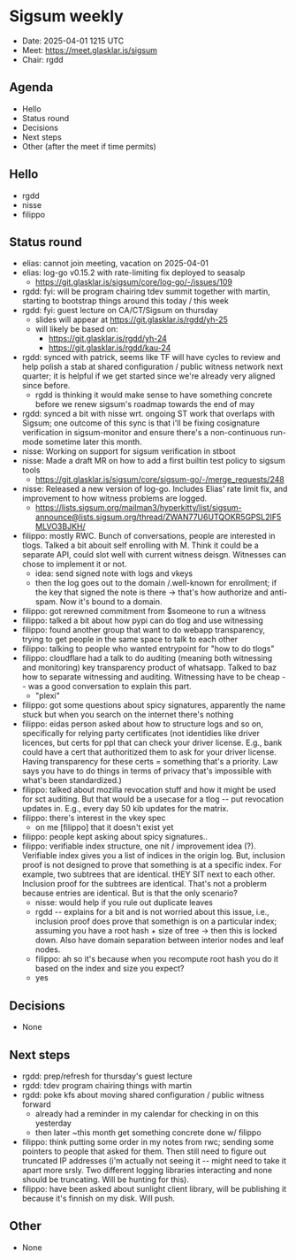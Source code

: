 # Sigsum weekly

- Date: 2025-04-01 1215 UTC
- Meet: https://meet.glasklar.is/sigsum
- Chair: rgdd

## Agenda

- Hello
- Status round
- Decisions
- Next steps
- Other (after the meet if time permits)

## Hello

- rgdd
- nisse
- filippo

## Status round

- elias: cannot join meeting, vacation on 2025-04-01
- elias: log-go v0.15.2 with rate-limiting fix deployed to seasalp
  - https://git.glasklar.is/sigsum/core/log-go/-/issues/109
- rgdd: fyi: will be program chairing tdev summit together with martin, starting
  to bootstrap things around this today / this week
- rgdd: fyi: guest lecture on CA/CT/Sigsum on thursday
  - slides will appear at https://git.glasklar.is/rgdd/yh-25
  - will likely be based on:
    - https://git.glasklar.is/rgdd/yh-24
    - https://git.glasklar.is/rgdd/kau-24
- rgdd: synced with patrick, seems like TF will have cycles to review and help
  polish a stab at shared configuration / public witness network next quarter;
  it is helpful if we get started since we're already very aligned since before.
  - rgdd is thinking it would make sense to have something concrete before we
    renew sigsum's roadmap towards the end of may
- rgdd: synced a bit with nisse wrt. ongoing ST work that overlaps with Sigsum;
  one outcome of this sync is that i'll be fixing cosignature verification in
  sigsum-monitor and ensure there's a non-continuous run-mode sometime later
  this month.
- nisse: Working on support for sigsum verification in stboot
- nisse: Made a draft MR on how to add a first builtin test policy to sigsum
  tools
  - https://git.glasklar.is/sigsum/core/sigsum-go/-/merge_requests/248
- nisse: Released a new version of log-go. Includes Elias' rate limit fix, and
  improvement to how witness problems are logged.
  - https://lists.sigsum.org/mailman3/hyperkitty/list/sigsum-announce@lists.sigsum.org/thread/ZWAN77U6UTQOKR5GPSL2IF5MLVO3BJKH/
- filippo: mostly RWC. Bunch of conversations, people are interested in tlogs.
  Talked a bit abouit self enrolling with M. Think it could be a separate API,
  could slot well with current witness deisgn. Witnesses can chose to implement
  it or not.
  - idea: send signed note with logs and vkeys
  - then the log goes out to the domain /.well-known for enrollment; if the key
    that signed the note is there -> that's how authorize and anti-spam. Now
    it's bound to a domain.
- filippo: got rerewned commitment from $someone to run a witness
- filippo: talked a bit about how pypi can do tlog and use witnessing
- filippo: found another group that want to do webapp transparency, trying to
  get people in the same space to talk to each other
- filippo: talking to people who wanted entrypoint for "how to do tlogs"
- filippo: cloudflare had a talk to do auditing (meaning both witnessing and
  monitoring) key transparency product of whatsapp. Talked to baz how to
  separate witnessing and auditing. Witnessing have to be cheap -- was a good
  conversation to explain this part.
  - "plexi"
- filippo: got some questions about spicy signatures, apparently the name stuck
  but when you search on the internet there's nothing
- filippo: eidas person asked about how to structure logs and so on,
  specifically for relying party certificates (not identidies like driver
  licences, but certs for ppl that can check your driver license. E.g., bank
  could have a cert that authoritized them to ask for your driver license.
  Having transparency for these certs = something that's a priority. Law says
  you have to do things in terms of privacy that's impossible with what's been
  standardized.)
- filippo: talked about mozilla revocation stuff and how it might be used for
  sct auditing. But that would be a usecase for a tlog -- put revocation updates
  in. E.g., every day 50 kib updates for the matrix.
- filippo: there's interest in the vkey spec
  - on me [filippo] that it doesn't exist yet
- filippo: people kept asking about spicy signatures..
- filippo: verifiable index structure, one nit / improvement idea (?).
  Verifiable index gives you a list of indices in the origin log. But, inclusion
  proof is not designed to prove that something is at a specific index. For
  example, two subtrees that are identical. tHEY SIT next to each other.
  Inclusion proof for the subtrees are identical. That's not a problerm because
  entries are identical. But is that the only scenario?
  - nisse: would help if you rule out duplicate leaves
  - rgdd -- explains for a bit and is not worried about this issue, i.e.,
    inclusion proof does prove that somethign is on a particular index; assuming
    you have a root hash + size of tree -> then this is locked down. Also have
    domain separation between interior nodes and leaf nodes.
  - filippo: ah so it's because when you recompute root hash you do it based on
    the index and size you expect?
  - yes

## Decisions

- None

## Next steps

- rgdd: prep/refresh for thursday's guest lecture
- rgdd: tdev program chairing things with martin
- rgdd: poke kfs about moving shared configuration / public witness forward
  - already had a reminder in my calendar for checking in on this yesterday
  - then later ~this month get something concrete done w/ filippo
- filippo: think putting some order in my notes from rwc; sending some pointers
  to people that asked for them. Then still need to figure out truncated IP
  addresses (i'm actually not seeing it -- might need to take it apart more
  srsly. Two different logging libraries interacting and none should be
  truncating. Will be hunting for this).
- filippo: have been asked about sunlight client library, will be publishing it
  because it's finnish on my disk. Will push.

## Other

- None
